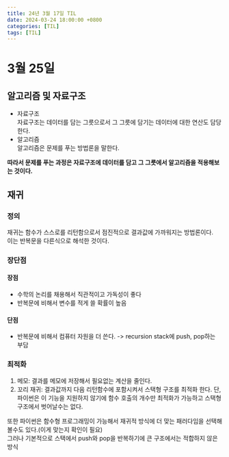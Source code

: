 ```yaml
---
title: 24년 3월 17일 TIL
date: 2024-03-24 18:00:00 +0800
categories: [TIL]
tags: [TIL]  
---
```


# 3월 25일

## 알고리즘 및 자료구조
- 자료구조  
자료구조는 데이터를 담는 그릇으로서 그 그릇에 담기는 데이터에 대한 연산도 담당한다.
- 알고리즘  
알고리즘은 문제를 푸는 방법론을 말한다.    

**따라서 문제를 푸는 과정은 자료구조에 데이터를 담고 그 그릇에서 알고리즘을 적용해보는 것이다.**

## 재귀 
### 정의

재귀는 함수가 스스로를 리턴함으로서 점진적으로 결과값에 가까워지는 방법론이다.  
이는 반복문을 다른식으로 해석한 것이다.  

### 장단점
#### 장점
- 수학의 논리를 채용해서 직관적이고 가독성이 좋다
- 반복문에 비해서 변수를 적게 쓸 확률이 높음
#### 단점
- 반복문에 비해서 컴퓨터 자원을 더 쓴다. -> recursion stack에 push, pop하는 부담

### 최적화

1. 메모: 결과를 메모에 저장해서 필요없는 계산을 줄인다.
2. 꼬리 재귀: 결과값까지 다음 리턴함수에 포함시켜서 스택형 구조를 최적화 한다. 단, 파이썬은 이 기능을 지원하지 않기에 함수 호출의 개수만 최적화가 가능하고 스택형 구조에서 벗어날수는 없다.
  
또한 파이썬은 함수형 프로그래밍이 가능해서 재귀적 방식에 더 맞는 패러다임을 선택해볼수도 있다.(이게 맞는지 확인이 필요)  
그러나 기본적으로 스택에서 push와 pop을 반복하기에 큰 구조에서는 적합하지 않은 방식